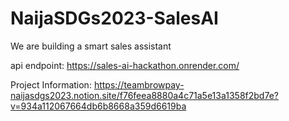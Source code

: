# NaijaSDGs2023-SalesAI
We are building a smart sales assistant


api endpoint: https://sales-ai-hackathon.onrender.com/

Project Information: https://teambrowpay-naijasdgs2023.notion.site/f76feea8880a4c71a5e13a1358f2bd7e?v=934a112067664db6b8668a359d6619ba
